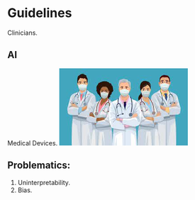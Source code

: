 
# Guidelines
Clinicians.
## AI
Medical Devices.
![doctors](Doctors.jpg)
## Problematics:
1. Uninterpretability.
2. Bias.
